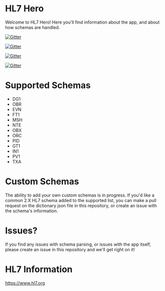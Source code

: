 # HL7 Hero

Welcome to HL7 Hero! Here you'll find information about the app, and about how schemas are handled.

[![Gitter](https://img.shields.io/badge/iPhone%2013.5-Compatible!-blue)](https://github.com/DaveAldon/HL7-Hero-API)

[![Gitter](https://img.shields.io/badge/iPad%2013.5-Compatible!-blue)](https://github.com/DaveAldon/HL7-Hero-API)

[![Gitter](https://img.shields.io/badge/Android%2028-In%20Progress-yellow)](https://github.com/DaveAldon/HL7-Hero-API)

[![Gitter](https://img.shields.io/badge/Android%2029-In%20Progress-yellow)](https://github.com/DaveAldon/HL7-Hero-API)

# Supported Schemas
- DG1
- OBR
- EVN
- FT1
- MSH
- NTE
- OBX
- ORC
- PID
- GT1
- IN1
- PV1
- TXA

# Custom Schemas

The ability to add your own custom schemas is in progress. If you'd like a common 2.X HL7 schema added to the supported list, you can make a pull request on the dictionary json file in this repository, or create an issue with the schema's information.

# Issues?

If you find any issues with schema parsing, or issues with the app itself, please create an issue in this repository and we'll get right on it!

# HL7 Information

https://www.hl7.org

